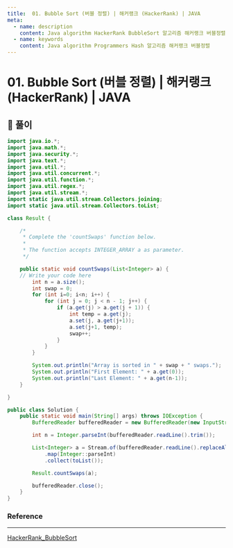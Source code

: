 ```yaml
---
title:  01. Bubble Sort (버블 정렬) | 해커랭크 (HackerRank) | JAVA
meta:
  - name: description
    content: Java algorithm HackerRank BubbleSort 알고리즘 해커랭크 버블정렬
  - name: keywords
    content: Java algorithm Programmers Hash 알고리즘 해커랭크 버블정렬
---
```


# 01. Bubble Sort (버블 정렬) | 해커랭크 (HackerRank) | JAVA

## 🔑 풀이

```java
import java.io.*;
import java.math.*;
import java.security.*;
import java.text.*;
import java.util.*;
import java.util.concurrent.*;
import java.util.function.*;
import java.util.regex.*;
import java.util.stream.*;
import static java.util.stream.Collectors.joining;
import static java.util.stream.Collectors.toList;

class Result {

    /*
     * Complete the 'countSwaps' function below.
     *
     * The function accepts INTEGER_ARRAY a as parameter.
     */

    public static void countSwaps(List<Integer> a) {
    // Write your code here
        int n = a.size();
        int swap = 0;
        for (int i=0; i<n; i++) {
            for (int j = 0; j < n - 1; j++) {
                if (a.get(j) > a.get(j + 1)) {
                    int temp = a.get(j);
                    a.set(j, a.get(j+1));
                    a.set(j+1, temp);
                    swap++;
                }
            }
        }

        System.out.println("Array is sorted in " + swap + " swaps.");
        System.out.println("First Element: " + a.get(0));
        System.out.println("Last Element: " + a.get(n-1));
    }

}

public class Solution {
    public static void main(String[] args) throws IOException {
        BufferedReader bufferedReader = new BufferedReader(new InputStreamReader(System.in));

        int n = Integer.parseInt(bufferedReader.readLine().trim());

        List<Integer> a = Stream.of(bufferedReader.readLine().replaceAll("\\s+$", "").split(" "))
            .map(Integer::parseInt)
            .collect(toList());

        Result.countSwaps(a);

        bufferedReader.close();
    }
}
```

### Reference

---

[HackerRank_BubbleSort](https://www.hackerrank.com/challenges/sock-merchant/problem?isFullScreen=true&h_l=interview&playlist_slugs%5B%5D=interview-preparation-kit&playlist_slugs%5B%5D=warmup)